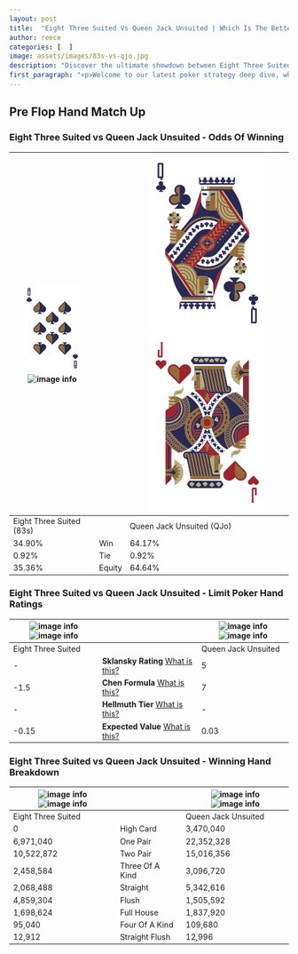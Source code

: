 ```yaml
---
layout: post
title:  "Eight Three Suited Vs Queen Jack Unsuited | Which Is The Better Hand In Poker? A Complete Guide"
author: reece
categories: [  ]
image: assets/images/83s-vs-qjo.jpg
description: "Discover the ultimate showdown between Eight Three Suited and Queen Jack Unsuited in poker! Uncover the odds, strategies, and scenarios where one hand triumphs over the other. Get ready to up your poker game with this thrilling analysis."
first_paragraph: "<p>Welcome to our latest poker strategy deep dive, where we're pitting two distinct hands against each other in a high-stakes showdown: Eight Three Suited vs Queen Jack Unsuited.</p><p>In the dynamic world of poker, every decision counts, and knowing which hand holds the upper hand is key to your success at the table.</p><p>In this article, we'll dissect these two hands, explore the scenarios where one dominates the other, and equip you with the knowledge to make strategic choices that can tip the odds in your favor.</p><p>Get ready to unravel the intriguing dynamics of these poker hands and elevate your game to new heights.</p>"
---
```




[comment]: # (sp0)

## Pre Flop Hand Match Up

<div class="table hand-ratings" markdown="1"> 



### Eight Three Suited vs Queen Jack Unsuited - Odds Of Winning


    
| ![image info](assets/images/hand1/8.png) ![image info](assets/images/hand1/3s.png) |  | ![image info](assets/images/hand2/Q.png) ![image info](assets/images/hand2/Jo.png) |
| -------- | -------- | -------- |
| Eight Three Suited (83s) |  | Queen Jack Unsuited (QJo) |
| 34.90% | Win | 64.17% |
| 0.92% | Tie | 0.92% |
| 35.36% | Equity | 64.64% |




[comment]: # (sp1)



### Eight Three Suited vs Queen Jack Unsuited - Limit Poker Hand Ratings


    
| ![image info](https://www.riverpairs.com/assets/images/hand1/8.png) ![image info](https://www.riverpairs.com/assets/images/hand1/3s.png) |  | ![image info](https://www.riverpairs.com/assets/images/hand2/Q.png) ![image info](https://www.riverpairs.com/assets/images/hand2/Jo.png) |
| -------- | -------- | -------- |
| Eight Three Suited |  | Queen Jack Unsuited |
| - | **Sklansky Rating** [What is this?](/sklansky-rating-explained) | 5 |
| -1.5 | **Chen Formula** [What is this?](/chen-formula-explained) | 7 |
| - | **Hellmuth Tier** [What is this?](/Hellmuth-tier-explained) | - |
| -0.15 | **Expected Value** [What is this?](/expected-value-explained) | 0.03 |




[comment]: # (sp2)



### Eight Three Suited vs Queen Jack Unsuited - Winning Hand Breakdown


    
| ![image info](https://www.riverpairs.com/assets/images/hand1/8.png) ![image info](https://www.riverpairs.com/assets/images/hand1/3s.png) |  | ![image info](https://www.riverpairs.com/assets/images/hand2/Q.png) ![image info](https://www.riverpairs.com/assets/images/hand2/Jo.png) |
| -------- | -------- | -------- |
| Eight Three Suited |  | Queen Jack Unsuited |
| 0 | High Card | 3,470,040 |
| 6,971,040 | One Pair | 22,352,328 |
| 10,522,872 | Two Pair | 15,016,356 |
| 2,458,584 | Three Of A Kind | 3,096,720 |
| 2,068,488 | Straight | 5,342,616 |
| 4,859,304 | Flush | 1,505,592 |
| 1,698,624 | Full House | 1,837,920 |
| 95,040 | Four Of A Kind | 109,680 |
| 12,912 | Straight Flush | 12,996 |




[comment]: # (sp3)



</div>

[comment]: # (sp4)



[comment]: # (sp5)


